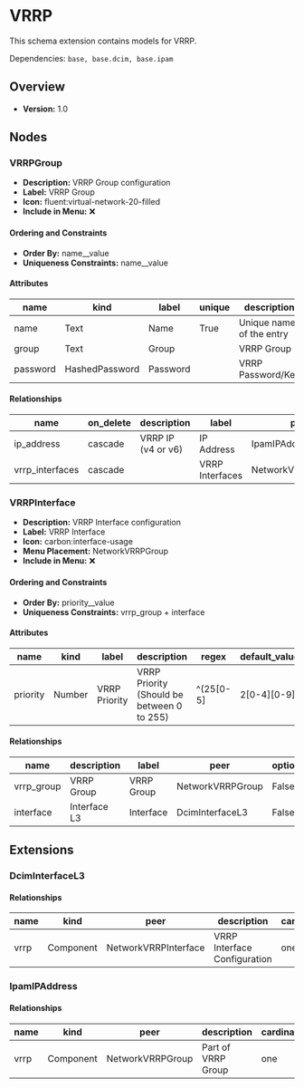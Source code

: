 # VRRP

This schema extension contains models for VRRP.

Dependencies: `base, base.dcim, base.ipam`

## Overview

- **Version:** 1.0

## Nodes

### VRRPGroup

- **Description:** VRRP Group configuration
- **Label:** VRRP Group
- **Icon:** fluent:virtual-network-20-filled
- **Include in Menu:** ❌


#### Ordering and Constraints
- **Order By:** name__value
- **Uniqueness Constraints:** name__value
#### Attributes

| name | kind | label | unique | description | order_weight | optional |
| ---- | ---- | ----- | ------ | ----------- | ------------ | -------- |
| name | Text | Name | True | Unique name of the entry | 1000 |  |
| group | Text | Group |  | VRRP Group | 1100 |  |
| password | HashedPassword | Password |  | VRRP Password/Key | 1400 | True |

#### Relationships

| name | on_delete | description | label | peer | optional | cardinality | kind | order_weight |
| ---- | --------- | ----------- | ----- | ---- | -------- | ----------- | ---- | ------------ |
| ip_address | cascade | VRRP IP (v4 or v6) | IP Address | IpamIPAddress | True | many | Attribute | 1200 |
| vrrp_interfaces | cascade |  | VRRP Interfaces | NetworkVRRPInterface |  | many | Component | 1300 |

### VRRPInterface

- **Description:** VRRP Interface configuration
- **Label:** VRRP Interface
- **Icon:** carbon:interface-usage
- **Menu Placement:** NetworkVRRPGroup
- **Include in Menu:** ❌


#### Ordering and Constraints
- **Order By:** priority__value
- **Uniqueness Constraints:** vrrp_group + interface
#### Attributes

| name | kind | label | description | regex | default_value | order_weight |
| ---- | ---- | ----- | ----------- | ----- | ------------- | ------------ |
| priority | Number | VRRP Priority | VRRP Priority (Should be between 0 to 255) | ^(25[0-5]|2[0-4][0-9]|1?[0-9]?[0-9])$ | 100 | 1100 |

#### Relationships

| name | description | label | peer | optional | cardinality | kind | order_weight |
| ---- | ----------- | ----- | ---- | -------- | ----------- | ---- | ------------ |
| vrrp_group | VRRP Group | VRRP Group | NetworkVRRPGroup | False | one | Attribute | 1200 |
| interface | Interface L3 | Interface | DcimInterfaceL3 | False | one | Attribute | 1300 |

## Extensions
### DcimInterfaceL3
#### Relationships

| name | kind | peer | description | cardinality | label | order_weight |
| ---- | ---- | ---- | ----------- | ----------- | ----- | ------------ |
| vrrp | Component | NetworkVRRPInterface | VRRP Interface Configuration | one | VRRP | 1500 |

### IpamIPAddress
#### Relationships

| name | kind | peer | description | cardinality | label | order_weight |
| ---- | ---- | ---- | ----------- | ----------- | ----- | ------------ |
| vrrp | Component | NetworkVRRPGroup | Part of VRRP Group | one | VRRP Group | 1600 |
